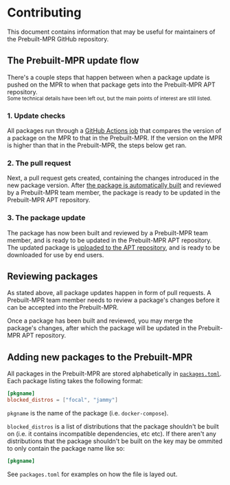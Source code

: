 # Contributing
This document contains information that may be useful for maintainers of the Prebuilt-MPR GitHub repository.

## The Prebuilt-MPR update flow
There's a couple steps that happen between when a package update is pushed on the MPR to when that package gets into the Prebuilt-MPR APT repository.   
<sub>Some technical details have been left out, but the main points of interest are still listed.</sub>

### 1. Update checks
All packages run through a [GitHub Actions job](https://github.com/makedeb/prebuilt-mpr/actions/workflows/check-pkg.yml) that compares the version of a package on the MPR to that in the Prebuilt-MPR. If the version on the MPR is higher than that in the Prebuilt-MPR, the steps below get ran.

### 2. The pull request
Next, a pull request gets created, containing the changes introduced in the new package version. After [the package is automatically built](https://github.com/makedeb/prebuilt-mpr/actions/workflows/update-pkg.yml) and reviewed by a Prebuilt-MPR team member, the package is ready to be updated in the Prebuilt-MPR APT repository.

### 3. The package update
The package has now been built and reviewed by a Prebuilt-MPR team member, and is ready to be updated in the Prebuilt-MPR APT repository. The updated package is [uploaded to the APT repository](https://github.com/makedeb/prebuilt-mpr/actions/workflows/publish-pkg.yml), and is ready to be downloaded for use by end users.

## Reviewing packages
As stated above, all package updates happen in form of pull requests. A Prebuilt-MPR team member needs to review a package's changes before it can be accepted into the Prebuilt-MPR.

Once a package has been built and reviewed, you may merge the package's changes, after which the package will be updated in the Prebuilt-MPR APT repository.

## Adding new packages to the Prebuilt-MPR
All packages in the Prebuilt-MPR are stored alphabetically in [`packages.toml`](/packages.toml). Each package listing takes the following format:

```toml
[pkgname]
blocked_distros = ["focal", "jammy"]
```

`pkgname` is the name of the package (i.e. `docker-compose`).

`blocked_distros` is a list of distributions that the package shouldn't be built on (i.e. it contains incompatible dependencies, etc etc). If there aren't any distributions that the package shouldn't be built on the key may be ommited to only contain the package name like so:

```toml
[pkgname]
```

See `packages.toml` for examples on how the file is layed out.
